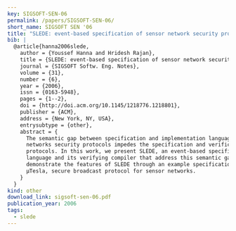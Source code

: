 ```yaml
---
key: SIGSOFT-SEN-06
permalink: /papers/SIGSOFT-SEN-06/
short_name: SIGSOFT SEN '06
title: "SLEDE: event-based specification of sensor network security protocols"
bib: |
  @article{hanna2006slede,
    author = {Youssef Hanna and Hridesh Rajan},
    title = {SLEDE: event-based specification of sensor network security protocols},
    journal = {SIGSOFT Softw. Eng. Notes},
    volume = {31},
    number = {6},
    year = {2006},
    issn = {0163-5948},
    pages = {1--2},
    doi = {http://doi.acm.org/10.1145/1218776.1218801},
    publisher = {ACM},
    address = {New York, NY, USA},
    entrysubtype = {other},
    abstract = {
      The semantic gap between specification and implementation languages for sensor
      networks security protocols impedes the specification and verification of the
      protocols. In this work, we present SLEDE, an event-based specification
      language and its verifying compiler that address this semantic gap. We
      demonstrate the features of SLEDE through an example specification of the
      μTesla, secure broadcast protocol for sensor networks.
    }
  }
kind: other
download_link: sigsoft-sen-06.pdf
publication_year: 2006
tags:
  - slede
---
```

